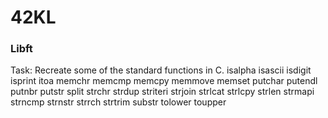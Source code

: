 # 42KL
<h3 align = "left">Libft</h3>
<p>
Task:
Recreate some of the standard functions in C.
  isalpha
  isascii
  isdigit
  isprint
  itoa
  memchr
  memcmp
  memcpy
  memmove
  memset
  putchar
  putendl
  putnbr
  putstr
  split
  strchr
  strdup
  striteri
  strjoin
  strlcat
  strlcpy
  strlen
  strmapi
  strncmp
  strnstr
  strrch
  strtrim
  substr
  tolower
  toupper
</p>
